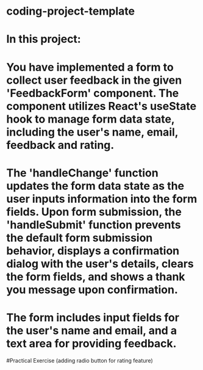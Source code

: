# coding-project-template

# In this project: 

# You have implemented a form to collect user feedback in the given 'FeedbackForm' component. The component utilizes React's useState hook to manage form data state, including the user's name, email, feedback and rating.

# The 'handleChange' function updates the form data state as the user inputs information into the form fields. Upon form submission, the 'handleSubmit' function prevents the default form submission behavior, displays a confirmation dialog with the user's details, clears the form fields, and shows a thank you message upon confirmation.

# The form includes input fields for the user's name and email, and a text area for providing feedback.

#Practical Exercise (adding radio button for rating feature)